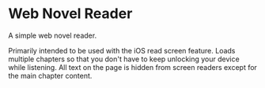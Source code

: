 # Web Novel Reader

A simple web novel reader.

Primarily intended to be used with the iOS read screen feature. Loads multiple chapters so that you don't have to keep unlocking your device while listening. All text on the page is hidden from screen readers except for the main chapter content.

